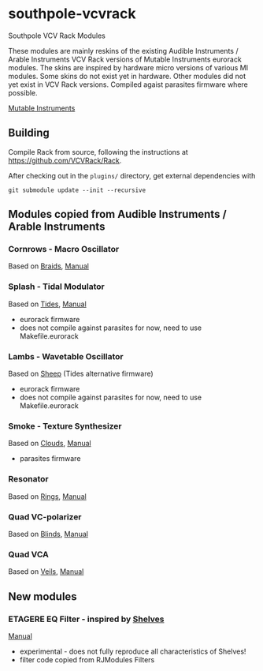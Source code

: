 # southpole-vcvrack
Southpole VCV Rack Modules

These modules are mainly reskins of the existing Audible Instruments /
Arable Instruments VCV Rack versions of Mutable Instruments eurorack modules.
The skins are inspired by hardware micro versions of various MI modules.
Some skins do not exist yet in hardware.
Other modules did not yet exist in VCV Rack versions.
Compiled agaist parasites firmware where possible.

[Mutable Instruments](https://mutable-instruments.net/)

## Building

Compile Rack from source, following the instructions at https://github.com/VCVRack/Rack.

After checking out in the `plugins/` directory, get external dependencies with

	git submodule update --init --recursive


## Modules copied from Audible Instruments / Arable Instruments

### Cornrows - Macro Oscillator
Based on [Braids](https://mutable-instruments.net/modules/braids), [Manual](https://mutable-instruments.net/modules/braids/manual/)

### Splash - Tidal Modulator
Based on [Tides](https://mutable-instruments.net/modules/tides), [Manual](https://mutable-instruments.net/modules/tides/manual/)

- eurorack firmware
- does not compile against parasites for now, need to use Makefile.eurorack

### Lambs - Wavetable Oscillator
Based on [Sheep](https://mutable-instruments.net/modules/tides/firmware/) (Tides alternative firmware)

- eurorack firmware
- does not compile against parasites for now, need to use Makefile.eurorack

### Smoke - Texture Synthesizer
Based on [Clouds](https://mutable-instruments.net/modules/clouds), [Manual](https://mutable-instruments.net/modules/clouds/manual/)

- parasites firmware

### Resonator
Based on [Rings](https://mutable-instruments.net/modules/rings), [Manual](https://mutable-instruments.net/modules/rings/manual/)

### Quad VC-polarizer
Based on [Blinds](https://mutable-instruments.net/modules/blinds), [Manual](https://mutable-instruments.net/modules/blinds/manual/)

### Quad VCA
Based on [Veils](https://mutable-instruments.net/modules/veils), [Manual](https://mutable-instruments.net/modules/veils/manual/)

## New modules

### ETAGERE EQ Filter - inspired by [Shelves](https://mutable-instruments.net/modules/shelves)
[Manual](https://mutable-instruments.net/modules/shelves/manual/)

- experimental - does not fully reproduce all characteristics of Shelves!
- filter code copied from RJModules Filters
